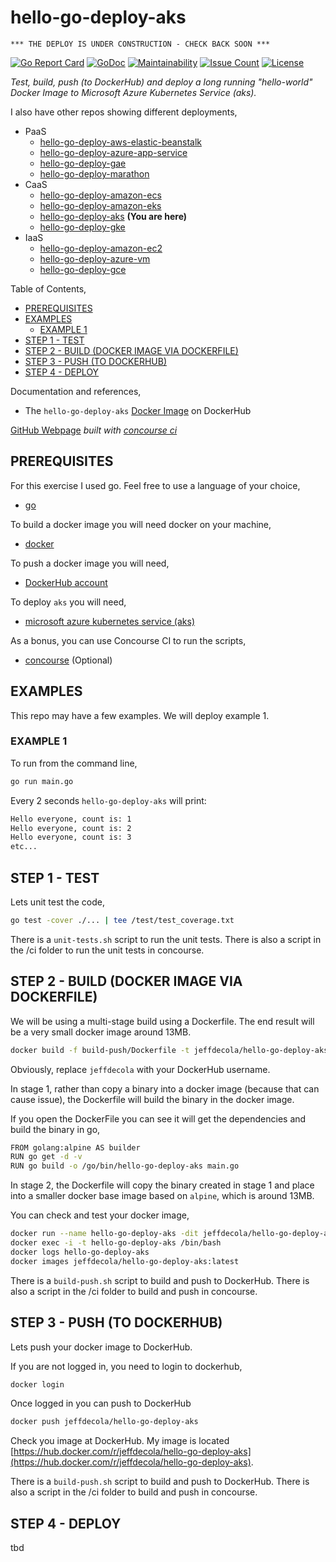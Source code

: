 # hello-go-deploy-aks

```text
*** THE DEPLOY IS UNDER CONSTRUCTION - CHECK BACK SOON ***
```

[![Go Report Card](https://goreportcard.com/badge/github.com/JeffDeCola/hello-go-deploy-aks)](https://goreportcard.com/report/github.com/JeffDeCola/hello-go-deploy-aks)
[![GoDoc](https://godoc.org/github.com/JeffDeCola/hello-go-deploy-aks?status.svg)](https://godoc.org/github.com/JeffDeCola/hello-go-deploy-aks)
[![Maintainability](https://api.codeclimate.com/v1/badges/ce328e08ef7038607b16/maintainability)](https://codeclimate.com/github/JeffDeCola/hello-go-deploy-aks/maintainability)
[![Issue Count](https://codeclimate.com/github/JeffDeCola/hello-go-deploy-aks/badges/issue_count.svg)](https://codeclimate.com/github/JeffDeCola/hello-go-deploy-aks/issues)
[![License](http://img.shields.io/:license-mit-blue.svg)](http://jeffdecola.mit-license.org)

_Test, build, push (to DockerHub) and deploy
a long running "hello-world" Docker Image to Microsoft Azure Kubernetes Service (aks)._

I also have other repos showing different deployments,

* PaaS
  * [hello-go-deploy-aws-elastic-beanstalk](https://github.com/JeffDeCola/hello-go-deploy-aws-elastic-beanstalk)
  * [hello-go-deploy-azure-app-service](https://github.com/JeffDeCola/hello-go-deploy-azure-app-service)
  * [hello-go-deploy-gae](https://github.com/JeffDeCola/hello-go-deploy-gae)
  * [hello-go-deploy-marathon](https://github.com/JeffDeCola/hello-go-deploy-marathon)
* CaaS
  * [hello-go-deploy-amazon-ecs](https://github.com/JeffDeCola/hello-go-deploy-amazon-ecs)
  * [hello-go-deploy-amazon-eks](https://github.com/JeffDeCola/hello-go-deploy-amazon-eks)
  * [hello-go-deploy-aks](https://github.com/JeffDeCola/hello-go-deploy-aks)
    **(You are here)**
  * [hello-go-deploy-gke](https://github.com/JeffDeCola/hello-go-deploy-gke)
* IaaS
  * [hello-go-deploy-amazon-ec2](https://github.com/JeffDeCola/hello-go-deploy-amazon-ec2)
  * [hello-go-deploy-azure-vm](https://github.com/JeffDeCola/hello-go-deploy-azure-vm)
  * [hello-go-deploy-gce](https://github.com/JeffDeCola/hello-go-deploy-gce)

Table of Contents,

* [PREREQUISITES](https://github.com/JeffDeCola/hello-go-deploy-aks#prerequisites)
* [EXAMPLES](https://github.com/JeffDeCola/hello-go-deploy-aks#examples)
  * [EXAMPLE 1](https://github.com/JeffDeCola/hello-go-deploy-aks#example-1)
* [STEP 1 - TEST](https://github.com/JeffDeCola/hello-go-deploy-aks#step-1---test)
* [STEP 2 - BUILD (DOCKER IMAGE VIA DOCKERFILE)](https://github.com/JeffDeCola/hello-go-deploy-aks#step-2---build-docker-image-via-dockerfile)
* [STEP 3 - PUSH (TO DOCKERHUB)](https://github.com/JeffDeCola/hello-go-deploy-aks#step-3---push-to-dockerhub)
* [STEP 4 - DEPLOY](https://github.com/JeffDeCola/hello-go-deploy-aks#step-4---deploy)

Documentation and references,

* The `hello-go-deploy-aks`
  [Docker Image](https://hub.docker.com/r/jeffdecola/hello-go-deploy-aks)
  on DockerHub

[GitHub Webpage](https://jeffdecola.github.io/hello-go-deploy-aks/)
_built with
[concourse ci](https://github.com/JeffDeCola/hello-go-deploy-aks/blob/master/ci-README.md)_

## PREREQUISITES

For this exercise I used go.  Feel free to use a language of your choice,

* [go](https://github.com/JeffDeCola/my-cheat-sheets/tree/master/software/development/languages/go-cheat-sheet)

To build a docker image you will need docker on your machine,

* [docker](https://github.com/JeffDeCola/my-cheat-sheets/tree/master/software/operations-tools/orchestration/builds-deployment-containers/docker-cheat-sheet)

To push a docker image you will need,

* [DockerHub account](https://hub.docker.com/)

To deploy `aks` you will need,

* [microsoft azure kubernetes service (aks)](https://github.com/JeffDeCola/my-cheat-sheets/tree/master/software/service-architectures/containers-as-a-service/microsoft-azure-kubernetes-service-cheat-sheet)

As a bonus, you can use Concourse CI to run the scripts,

* [concourse](https://github.com/JeffDeCola/my-cheat-sheets/tree/master/software/operations-tools/continuous-integration-continuous-deployment/concourse-cheat-sheet)
  (Optional)

## EXAMPLES

This repo may have a few examples. We will deploy example 1.

### EXAMPLE 1

To run from the command line,

```bash
go run main.go
```

Every 2 seconds `hello-go-deploy-aks` will print:

```bash
Hello everyone, count is: 1
Hello everyone, count is: 2
Hello everyone, count is: 3
etc...
```

## STEP 1 - TEST

Lets unit test the code,

```bash
go test -cover ./... | tee /test/test_coverage.txt
```

There is a `unit-tests.sh` script to run the unit tests.
There is also a script in the /ci folder to run the unit tests
in concourse.

## STEP 2 - BUILD (DOCKER IMAGE VIA DOCKERFILE)

We will be using a multi-stage build using a Dockerfile.
The end result will be a very small docker image around 13MB.

```bash
docker build -f build-push/Dockerfile -t jeffdecola/hello-go-deploy-aks .
```

Obviously, replace `jeffdecola` with your DockerHub username.

In stage 1, rather than copy a binary into a docker image (because
that can cause issue), the Dockerfile will build the binary in the
docker image.

If you open the DockerFile you can see it will get the dependencies and
build the binary in go,

```bash
FROM golang:alpine AS builder
RUN go get -d -v
RUN go build -o /go/bin/hello-go-deploy-aks main.go
```

In stage 2, the Dockerfile will copy the binary created in
stage 1 and place into a smaller docker base image based
on `alpine`, which is around 13MB.

You can check and test your docker image,

```bash
docker run --name hello-go-deploy-aks -dit jeffdecola/hello-go-deploy-aks
docker exec -i -t hello-go-deploy-aks /bin/bash
docker logs hello-go-deploy-aks
docker images jeffdecola/hello-go-deploy-aks:latest
```

There is a `build-push.sh` script to build and push to DockerHub.
There is also a script in the /ci folder to build and push
in concourse.

## STEP 3 - PUSH (TO DOCKERHUB)

Lets push your docker image to DockerHub.

If you are not logged in, you need to login to dockerhub,

```bash
docker login
```

Once logged in you can push to DockerHub

```bash
docker push jeffdecola/hello-go-deploy-aks
```

Check you image at DockerHub. My image is located
[https://hub.docker.com/r/jeffdecola/hello-go-deploy-aks](https://hub.docker.com/r/jeffdecola/hello-go-deploy-aks).

There is a `build-push.sh` script to build and push to DockerHub.
There is also a script in the /ci folder to build and push
in concourse.

## STEP 4 - DEPLOY

tbd
